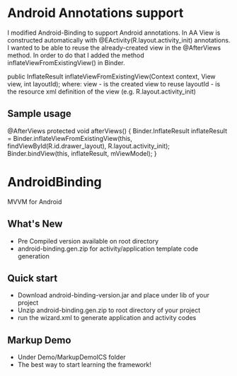 Android Annotations support
===========================

I modified Android-Binding to support Android annotations. In AA View is constructed automatically with @EActivity(R.layout.activity_init) annotations. I wanted to be able to reuse the already-created view in the @AfterViews method. In order to do that I added the method inflateViewFromExistingView() in Binder.

  public InflateResult inflateViewFromExistingView(Context context,  View view, int layoutId);
where:
view - is the created view to reuse
layoutId - is the resource xml definition of the view (e.g.  R.layout.activity_init)

## Sample usage

@AfterViews
protected void afterViews() {
	Binder.InflateResult inflateResult = Binder.inflateViewFromExistingView(this, findViewById(R.id.drawer_layout), R.layout.activity_init);
	Binder.bindView(this, inflateResult, mViewModel);
}





AndroidBinding
==============

MVVM for Android

## What's New

* Pre Compiled version available on root directory
* android-binding.gen.zip for activity/application template code generation

## Quick start

* Download android-binding-version.jar and place under lib of your project
* Unzip android-binding.gen.zip to root directory of your project
* run the wizard.xml to generate application and activity codes

## Markup Demo

* Under Demo/MarkupDemoICS folder
* The best way to start learning the framework! 